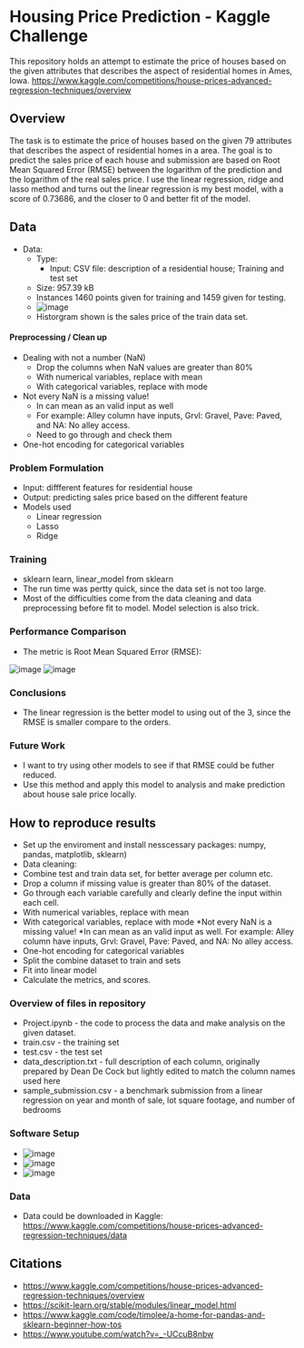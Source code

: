 # Housing Price Prediction - Kaggle Challenge

This repository holds an attempt to estimate the price of houses based on the given attributes that describes the aspect of residential homes in Ames, Iowa. https://www.kaggle.com/competitions/house-prices-advanced-regression-techniques/overview

## Overview
The task is to estimate the price of houses based on the given 79 attributes that describes the aspect of residential homes in a area. The goal is to predict the sales price of each house and submission are based on Root Mean Squared Error (RMSE) between the logarithm of the prediction and the logarithm of the real sales price. I use the linear regression, ridge and lasso method and turns out the linear regression is my best model, with a score of 0.73686, and the closer to 0 and better fit of the model.

## Data
* Data:
  * Type: 
    * Input: CSV file: description of a residential house; Training and test set
  * Size: 957.39 kB
  * Instances 1460 points given for training and 1459 given for testing.
  * ![image](https://user-images.githubusercontent.com/89665013/208147103-35dfa13f-68ca-40a8-bbe7-009c7493c86a.png)
  * Historgram shown is the sales price of the train data set.

#### Preprocessing / Clean up

* Dealing with not a number (NaN)
  * Drop the columns when NaN values are greater than 80%
  * With numerical variables, replace with mean
  * With categorical variables, replace with mode
* Not every NaN is a missing value! 
  * In can mean as an valid input as well
  * For example: Alley column have inputs, Grvl: Gravel, Pave: Paved, and NA: No alley access.
  * Need to go through and check them 
* One-hot encoding for categorical variables

### Problem Formulation

  * Input: diffferent features for residential house
  * Output: predicting sales price based on the different feature
  * Models used
    * Linear regression
    * Lasso
    * Ridge

### Training

  * sklearn learn, linear_model from sklearn
  * The run time was pertty quick, since the data set is not too large. 
  * Most of the difficulties come from the data cleaning and data preprocessing before fit to model. Model selection is also trick.
  
  
### Performance Comparison

* The metric is Root Mean Squared Error (RMSE):

![image](https://user-images.githubusercontent.com/89665013/207662557-01cb0b57-6774-48c4-ba21-63685aebf0b0.png)
![image](https://user-images.githubusercontent.com/89665013/207692121-30d2a03c-bdf1-4826-8c25-8107686eaf7d.png)

### Conclusions

* The linear regression is the better model to using out of the 3, since the RMSE is smaller compare to the orders.

### Future Work

* I want to try using other models to see if that RMSE could be futher reduced.
* Use this method and apply this model to analysis and make prediction about house sale price locally.

## How to reproduce results

* Set up the enviroment and install nesscessary packages: numpy, pandas, matplotlib, sklearn)
* Data cleaning:
 * Combine test and train data set, for better average per column etc.
 * Drop a column if missing value is greater than 80% of the dataset.
 * Go through each variable carefully and clearly define the input within each cell.
  * With numerical variables, replace with mean
  * With categorical variables, replace with mode
 *Not every NaN is a missing value! 
  *In can mean as an valid input as well. For example: Alley column have inputs, Grvl: Gravel, Pave: Paved, and NA: No alley access.
* One-hot encoding for categorical variables
* Split the combine dataset to train and sets
* Fit into linear model
* Calculate the metrics, and scores.

### Overview of files in repository

* Project.ipynb - the code to process the data and make analysis on the given dataset.
* train.csv - the training set
* test.csv - the test set
* data_description.txt - full description of each column, originally prepared by Dean De Cock but lightly edited to match the column names used here
* sample_submission.csv - a benchmark submission from a linear regression on year and month of sale, lot square footage, and number of bedrooms

### Software Setup
* ![image](https://user-images.githubusercontent.com/89665013/207668164-72b2955b-dafe-4d47-9c3f-80a7bc211b13.png)
* ![image](https://user-images.githubusercontent.com/89665013/207668256-03900f55-f810-4d8f-a9ea-2ce81f43af1e.png)
* ![image](https://user-images.githubusercontent.com/89665013/207668382-2bdbcf18-8fda-4fe1-b92a-8ff1a80ace90.png)

### Data

* Data could be downloaded in Kaggle: https://www.kaggle.com/competitions/house-prices-advanced-regression-techniques/data


## Citations

* https://www.kaggle.com/competitions/house-prices-advanced-regression-techniques/overview
* https://scikit-learn.org/stable/modules/linear_model.html
* https://www.kaggle.com/code/timolee/a-home-for-pandas-and-sklearn-beginner-how-tos
* https://www.youtube.com/watch?v=_-UCcuB8nbw
